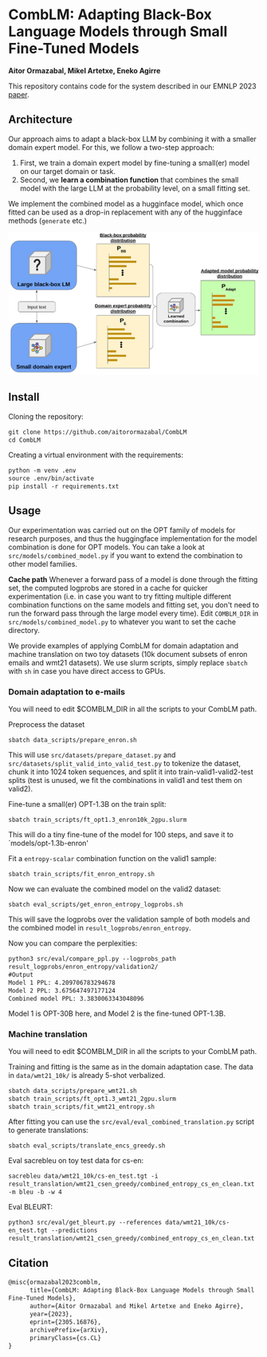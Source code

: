 # CombLM: Adapting Black-Box Language Models through Small Fine-Tuned Models

**Aitor Ormazabal, Mikel Artetxe, Eneko Agirre**

This repository contains code for the system described in our EMNLP 2023  [paper](https://arxiv.org/abs/2305.16876).

## Architecture

Our approach aims to adapt a black-box LLM by combining it with a smaller domain expert model. For this, we follow a two-step approach:

1. First, we train a domain expert model by fine-tuning a small(er) model on our target domain or task. 
2. Second, we **learn a combination function** that combines the small model with the large LLM at the probability level, on a small fitting set.

We implement the combined model as a hugginface model, which once fitted can be used as a drop-in replacement with any of the hugginface methods (`generate` etc.) 


<img src="figs/model_arch.png" width="780">

## Install

Cloning the repository:

```
git clone https://github.com/aitorormazabal/CombLM
cd CombLM
```

Creating a virtual environment with the requirements:

```
python -m venv .env
source .env/bin/activate
pip install -r requirements.txt
```

## Usage 

Our experimentation was carried out on the OPT family of models for research purposes, and thus the huggingface implementation for the model combination is done for OPT models. You can take a look at `src/models/combined_model.py` if you want to extend the combination to other model families.

**Cache path**
Whenever a forward pass of a model is done through the fitting set, the computed logprobs are stored in a cache for quicker experimentation (i.e. in case you want to try fitting multiple different combination functions on the same models and fitting set, you don't need to run the forward pass through the large model every time). Edit `COMBLM_DIR` in `src/models/combined_model.py` to whatever you want to set the cache directory. 


We provide examples of applying CombLM for domain adaptation and machine translation on two toy datasets (10k document subsets of enron emails and wmt21 datasets). We use slurm scripts, simply replace `sbatch` with `sh` in case you have direct access to GPUs. 
### Domain adaptation to e-mails
You will need to edit $COMBLM_DIR in all the scripts to your CombLM path. 

Preprocess the dataset

```
sbatch data_scripts/prepare_enron.sh
```
This will use `src/datasets/prepare_dataset.py` and `src/datasets/split_valid_into_valid_test.py` to tokenize the dataset, chunk it into 1024 token sequences, and split it into train-valid1-valid2-test splits (test is unused, we fit the combinations in valid1 and test them on valid2). 

Fine-tune a small(er) OPT-1.3B on the train split:

```
sbatch train_scripts/ft_opt1.3_enron10k_2gpu.slurm
```
This will do a tiny fine-tune of the model for 100 steps, and save it to `models/opt-1.3b-enron'

Fit a `entropy-scalar` combination function on the valid1 sample:

```
sbatch train_scripts/fit_enron_entropy.sh
```

Now we can evaluate the combined model on the valid2 dataset:

```
sbatch eval_scripts/get_enron_entropy_logprobs.sh
```

This will save the logprobs over the validation sample of both models and the combined model in `result_logprobs/enron_entropy`.

Now you can compare the perplexities:

```
python3 src/eval/compare_ppl.py --logprobs_path result_logprobs/enron_entropy/validation2/
#Output
Model 1 PPL: 4.209706783294678
Model 2 PPL: 3.675647497177124
Combined model PPL: 3.3830063343048096
```
Model 1 is OPT-30B here, and Model 2 is the fine-tuned OPT-1.3B. 

### Machine translation
You will need to edit $COMBLM_DIR in all the scripts to your CombLM path. 

Training and fitting is the same as in the domain adaptation case. The data in `data/wmt21_10k/` is already 5-shot verbalized.

```
sbatch data_scripts/prepare_wmt21.sh
sbatch train_scripts/ft_opt1.3_wmt21_2gpu.slurm
sbatch train_scripts/fit_wmt21_entropy.sh
```
After fitting you can use the `src/eval/eval_combined_translation.py` script to generate translations:
```
sbatch eval_scripts/translate_encs_greedy.sh
```
Eval sacrebleu on toy test data for cs-en:
```
sacrebleu data/wmt21_10k/cs-en_test.tgt -i result_translation/wmt21_csen_greedy/combined_entropy_cs_en_clean.txt -m bleu -b -w 4
```
Eval BLEURT:
```
python3 src/eval/get_bleurt.py --references data/wmt21_10k/cs-en_test.tgt --predictions result_translation/wmt21_csen_greedy/combined_entropy_cs_en_clean.txt
```

## Citation

```
@misc{ormazabal2023comblm,
      title={CombLM: Adapting Black-Box Language Models through Small Fine-Tuned Models}, 
      author={Aitor Ormazabal and Mikel Artetxe and Eneko Agirre},
      year={2023},
      eprint={2305.16876},
      archivePrefix={arXiv},
      primaryClass={cs.CL}
}

```



